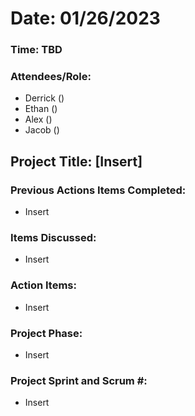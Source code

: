 # Date: 01/26/2023

### Time: TBD

### Attendees/Role:
- Derrick ()
- Ethan ()
- Alex ()
- Jacob ()

## Project Title: [Insert]

### Previous Actions Items Completed:
- Insert

### Items Discussed:
- Insert

### Action Items:
- Insert

### Project Phase:
- Insert

### Project Sprint and Scrum #:
- Insert